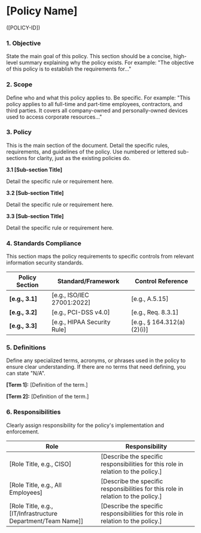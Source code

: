# [Policy Name] 
([POLICY-ID])

### 1. Objective

State the main goal of this policy. This section should be a concise, high-level summary explaining why the policy exists. For example: "The objective of this policy is to establish the requirements for..."

### 2. Scope

Define who and what this policy applies to. Be specific. For example: "This policy applies to all full-time and part-time employees, contractors, and third parties. It covers all company-owned and personally-owned devices used to access corporate resources..."

### 3. Policy

This is the main section of the document. Detail the specific rules, requirements, and guidelines of the policy. Use numbered or lettered sub-sections for clarity, just as the existing policies do.

**3.1 [Sub-section Title]**

Detail the specific rule or requirement here.

**3.2 [Sub-section Title]**

Detail the specific rule or requirement here.

**3.3 [Sub-section Title]**

Detail the specific rule or requirement here.

### 4. Standards Compliance

This section maps the policy requirements to specific controls from relevant information security standards.

|**Policy Section**|**Standard/Framework**|**Control Reference**|
|---|---|---|
|**[e.g., 3.1]**|[e.g., ISO/IEC 27001:2022]|[e.g., A.5.15]|
|**[e.g., 3.2]**|[e.g., PCI-DSS v4.0]|[e.g., Req. 8.3.1]|
|**[e.g., 3.3]**|[e.g., HIPAA Security Rule]|[e.g., § 164.312(a)(2)(i)]|

### 5. Definitions

Define any specialized terms, acronyms, or phrases used in the policy to ensure clear understanding. If there are no terms that need defining, you can state "N/A".

**[Term 1]:** [Definition of the term.]

**[Term 2]:** [Definition of the term.]

### 6. Responsibilities

Clearly assign responsibility for the policy's implementation and enforcement.

|Role                             |Responsibility                                                                   |
|-------------------------------- |---------------------------------------------------------------------------------|
|[Role Title, e.g., CISO]         |[Describe the specific responsibilities for this role in relation to the policy.]|
|[Role Title, e.g., All Employees]|[Describe the specific responsibilities for this role in relation to the policy.]|
|[Role Title, e.g., [IT/Infrastructure Department/Team Name]]|[Describe the specific responsibilities for this role in relation to the policy.]|